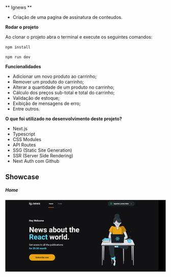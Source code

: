 
** Ignews **
- Criação de uma pagina de assinatura de conteudos.

**Rodar o projeto**

Ao clonar o projeto abra o terminal e execute os seguintes comandos:

`npm install`

`npm run dev`

**Funcionalidades**

- Adicionar um novo produto ao carrinho;
- Remover um produto do carrinho;
- Alterar a quantidade de um produto no carrinho;
- Cálculo dos preços sub-total e total do carrinho;
- Validação de estoque;
- Exibição de mensagens de erro;
- Entre outros.

**O que foi utilizado no desenvolvimento deste projeto?**

- Next.js
- Typescript
- CSS Modules
- API Routes
- SSG (Static Site Generation)
- SSR (Server Side Rendering)
- Next Auth com Github

 
## Showcase

##### Home

<img align="center"  src="public/images/home.PNG" />

